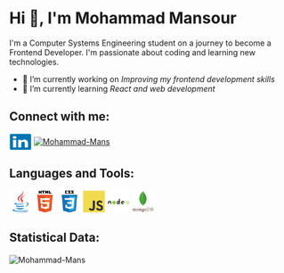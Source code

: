 # Hi 👋, I'm Mohammad Mansour

I'm a Computer Systems Engineering student on a journey to become a Frontend Developer. I'm passionate about coding and learning new technologies.

- 🔭 I’m currently working on *Improving my frontend development skills*
- 🌱 I’m currently learning *React and web development*

## Connect with me:
<p align="left">
<a href="https://linkedin.com/in/mohammad-mans" target="blank"><img align="center" src="https://raw.githubusercontent.com/devicons/devicon/master/icons/linkedin/linkedin-original.svg" alt="mohammad-mans" height="30" width="40" /></a>
<a href="https://github.com/Mohammad-Mans" target="blank"><img align="center" src="https://raw.githubusercontent.com/rahuldkjain/github-profile-readme-generator/master/src/images/icons/Social/github.svg" alt="Mohammad-Mans" height="30" width="40" /></a>
</p>

## Languages and Tools:
<p align="left"> 
    <a href="https://www.java.com" target="_blank" rel="noreferrer"><img src="https://raw.githubusercontent.com/devicons/devicon/master/icons/java/java-original.svg" alt="Java" width="40" height="40"/></a>
    <a href="https://www.w3schools.com/html/" target="_blank" rel="noreferrer"><img src="https://raw.githubusercontent.com/devicons/devicon/master/icons/html5/html5-original-wordmark.svg" alt="HTML5" width="40" height="40"/></a>
    <a href="https://www.w3schools.com/css/" target="_blank" rel="noreferrer"><img src="https://raw.githubusercontent.com/devicons/devicon/master/icons/css3/css3-original-wordmark.svg" alt="CSS3" width="40" height="40"/></a>
    <a href="https://developer.mozilla.org/en-US/docs/Web/JavaScript" target="_blank" rel="noreferrer"><img src="https://raw.githubusercontent.com/devicons/devicon/master/icons/javascript/javascript-original.svg" alt="JavaScript" width="40" height="40"/></a>
    <a href="https://nodejs.org/" target="_blank" rel="noreferrer"><img src="https://raw.githubusercontent.com/devicons/devicon/master/icons/nodejs/nodejs-original-wordmark.svg" alt="Node.js" width="40" height="40"/></a>
    <a href="https://www.mongodb.com/" target="_blank" rel="noreferrer"><img src="https://raw.githubusercontent.com/devicons/devicon/master/icons/mongodb/mongodb-original-wordmark.svg" alt="MongoDB" width="40" height="40"/></a>
</p>

## Statistical Data:
<p><img align="center" src="https://github-readme-stats.vercel.app/api?username=Mohammad-Mans&show_icons=true&locale=en&bg_color=0d1117&text_color=ffffff" alt="Mohammad-Mans" /></p>

